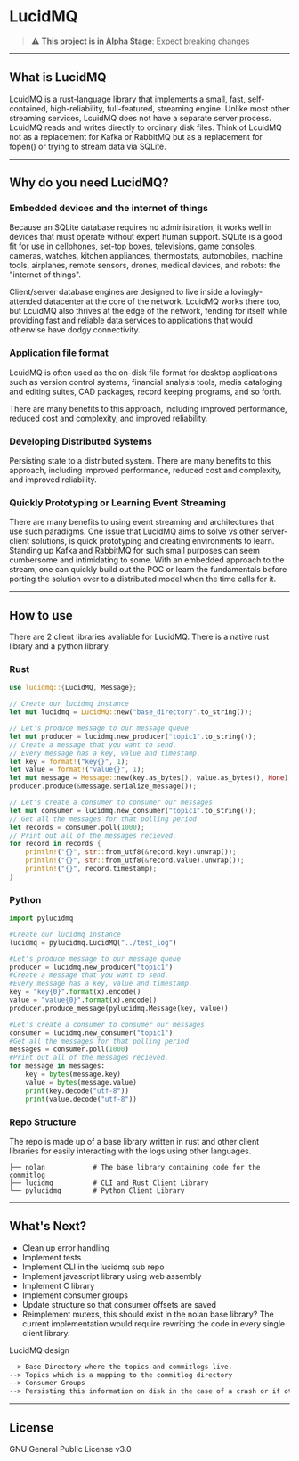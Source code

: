 # LucidMQ

> :warning: **This project is in Alpha Stage**: Expect breaking changes

---

## What is LucidMQ

LcuidMQ is a rust-language library that implements a small, fast, self-contained, high-reliability, full-featured, streaming engine. Unlike most other streaming services, LcuidMQ does not have a separate server process. LcuidMQ reads and writes directly to ordinary disk files. Think of LcuidMQ not as a replacement for Kafka or RabbitMQ but as a replacement for fopen() or trying to stream data via SQLite.

---

## Why do you need LucidMQ?

### Embedded devices and the internet of things

Because an SQLite database requires no administration, it works well in devices that must operate without expert human support. SQLite is a good fit for use in cellphones, set-top boxes, televisions, game consoles, cameras, watches, kitchen appliances, thermostats, automobiles, machine tools, airplanes, remote sensors, drones, medical devices, and robots: the "internet of things".

Client/server database engines are designed to live inside a lovingly-attended datacenter at the core of the network. LcuidMQ works there too, but LcuidMQ also thrives at the edge of the network, fending for itself while providing fast and reliable data services to applications that would otherwise have dodgy connectivity.

### Application file format

LcuidMQ is often used as the on-disk file format for desktop applications such as version control systems, financial analysis tools, media cataloging and editing suites, CAD packages, record keeping programs, and so forth.

There are many benefits to this approach, including improved performance, reduced cost and complexity, and improved reliability.

### Developing Distributed Systems

Persisting state to a distributed system. There are many benefits to this approach, including improved performance, reduced cost and complexity, and improved reliability.

### Quickly Prototyping or Learning Event Streaming

There are many benefits to using event streaming and architectures that use such paradigms. One issue that LucidMQ aims to solve vs other server-client solutions, is quick prototyping and creating environments to learn. Standing up Kafka and RabbitMQ for such small purposes can seem cumbersome and intimidating to some. With an embedded approach to the stream, one can quickly build out the POC or learn the fundamentals before porting the solution over to a distributed model when the time calls for it.

---

## How to use

There are 2 client libraries avaliable for LucidMQ. There is a native rust library and a python library.

### Rust

```Rust
use lucidmq::{LucidMQ, Message};

// Create our lucidmq instance
let mut lucidmq = LucidMQ::new("base_directory".to_string());

// Let's produce message to our message queue
let mut producer = lucidmq.new_producer("topic1".to_string());
// Create a message that you want to send.
// Every message has a key, value and timestamp.
let key = format!("key{}", 1);
let value = format!("value{}", 1);
let mut message = Message::new(key.as_bytes(), value.as_bytes(), None); 
producer.produce(&message.serialize_message());

// Let's create a consumer to consumer our messages
let mut consumer = lucidmq.new_consumer("topic1".to_string());
// Get all the messages for that polling period
let records = consumer.poll(1000);
// Print out all of the messages recieved.
for record in records {
    println!("{}", str::from_utf8(&record.key).unwrap());
    println!("{}", str::from_utf8(&record.value).unwrap());
    println!("{}", record.timestamp);
}
```

### Python

```python
import pylucidmq

#Create our lucidmq instance
lucidmq = pylucidmq.LucidMQ("../test_log")

#Let's produce message to our message queue
producer = lucidmq.new_producer("topic1")
#Create a message that you want to send.
#Every message has a key, value and timestamp.
key = "key{0}".format(x).encode()
value = "value{0}".format(x).encode()
producer.produce_message(pylucidmq.Message(key, value))

#Let's create a consumer to consumer our messages
consumer = lucidmq.new_consumer("topic1")
#Get all the messages for that polling period
messages = consumer.poll(1000)
#Print out all of the messages recieved.
for message in messages:
    key = bytes(message.key)
    value = bytes(message.value)
    print(key.decode("utf-8"))
    print(value.decode("utf-8"))
```

### Repo Structure

The repo is made up of a base library written in rust and other client libraries for easily interacting with the logs using other languages.

    ├── nolan            # The base library containing code for the commitlog
    ├── lucidmq          # CLI and Rust Client Library
    └── pylucidmq        # Python Client Library

---

## What's Next?

- Clean up error handling
- Implement tests
- Implement CLI in the lucidmq sub repo
- Implement javascript library using web assembly
- Implement C library
- Implement consumer groups
- Update structure so that consumer offsets are saved
- Reimplement mutexs, this should exist in the nolan base library? The current implementation would require rewriting the code in every single client library.

LucidMQ design

```txt
--> Base Directory where the topics and commitlogs live.
--> Topics which is a mapping to the commitlog directory
--> Consumer Groups
--> Persisting this information on disk in the case of a crash or if other processes need to interact.
```

---

## License

GNU General Public License v3.0
